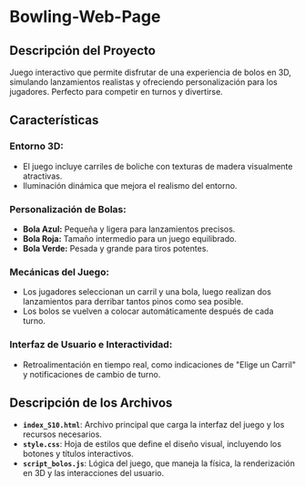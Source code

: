 # Bowling-Web-Page

## Descripción del Proyecto

Juego interactivo que permite disfrutar de una experiencia de bolos en 3D, simulando lanzamientos realistas y ofreciendo personalización para los jugadores. Perfecto para competir en turnos y divertirse.

## Características

### Entorno 3D:
- El juego incluye carriles de boliche con texturas de madera visualmente atractivas.
- Iluminación dinámica que mejora el realismo del entorno.

### Personalización de Bolas:
- **Bola Azul:** Pequeña y ligera para lanzamientos precisos.
- **Bola Roja:** Tamaño intermedio para un juego equilibrado.
- **Bola Verde:** Pesada y grande para tiros potentes.

### Mecánicas del Juego:
- Los jugadores seleccionan un carril y una bola, luego realizan dos lanzamientos para derribar tantos pinos como sea posible.
- Los bolos se vuelven a colocar automáticamente después de cada turno.

### Interfaz de Usuario e Interactividad:
- Retroalimentación en tiempo real, como indicaciones de "Elige un Carril" y notificaciones de cambio de turno.

## Descripción de los Archivos

- **`index_S10.html`**: Archivo principal que carga la interfaz del juego y los recursos necesarios.
- **`style.css`**: Hoja de estilos que define el diseño visual, incluyendo los botones y títulos interactivos.
- **`script_bolos.js`**: Lógica del juego, que maneja la física, la renderización en 3D y las interacciones del usuario.
